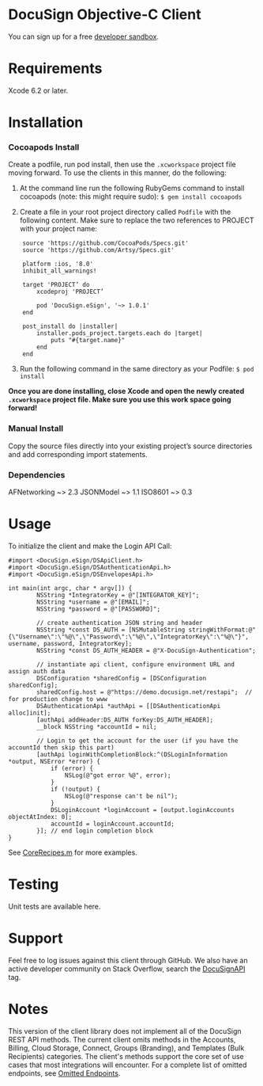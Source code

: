 # DocuSign Objective-C Client

You can sign up for a free [developer sandbox](https://www.docusign.com/developer-center).

Requirements
============

Xcode 6.2 or later.  

Installation
============

### Cocoapods Install

Create a podfile, run pod install, then use the `.xcworkspace` project file moving forward. To use the clients in this manner, do the following:

   1. At the command line run the following RubyGems command to install cocoapods (note: this might require sudo):
   `$ gem install cocoapods`

   2. Create a file in your root project directory called `Podfile` with the following content.  Make sure to replace the two references to PROJECT with your project name:
   
```
	source 'https://github.com/CocoaPods/Specs.git'
	source 'https://github.com/Artsy/Specs.git'

	platform :ios, '8.0'
	inhibit_all_warnings!

	target 'PROJECT’ do
		xcodeproj 'PROJECT’

		pod 'DocuSign.eSign', '~> 1.0.1'
	end

	post_install do |installer|
		installer.pods_project.targets.each do |target|
			puts "#{target.name}"
		end
	end
```	

   3. Run the following command in the same directory as your Podfile:
`$ pod install`

**Once you are done installing, close Xcode and open the newly created `.xcworkspace` project file. Make sure you use this work space going forward!**

### Manual Install

Copy the source files directly into your existing project’s source directories and add corresponding import statements.

### Dependencies 

AFNetworking ~> 2.3
JSONModel ~> 1.1
ISO8601 ~> 0.3

Usage
=====

To initialize the client and make the Login API Call:

```objc
#import <DocuSign.eSign/DSApiClient.h>
#import <DocuSign.eSign/DSAuthenticationApi.h>
#import <DocuSign.eSign/DSEnvelopesApi.h>

int main(int argc, char * argv[]) {
        NSString *IntegratorKey = @"[INTEGRATOR_KEY]";
        NSString *username = @"[EMAIL]";
        NSString *password = @"[PASSWORD]";
        
        // create authentication JSON string and header
        NSString *const DS_AUTH = [NSMutableString stringWithFormat:@"{\"Username\":\"%@\",\"Password\":\"%@\",\"IntegratorKey\":\"%@\"}", username, password, IntegratorKey];
        NSString *const DS_AUTH_HEADER = @"X-DocuSign-Authentication";
        
        // instantiate api client, configure environment URL and assign auth data
        DSConfiguration *sharedConfig = [DSConfiguration sharedConfig];
        sharedConfig.host = @"https://demo.docusign.net/restapi";  // for production change to www
        DSAuthenticationApi *authApi = [[DSAuthenticationApi alloc]init];
        [authApi addHeader:DS_AUTH forKey:DS_AUTH_HEADER];
        __block NSString *accountId = nil;
        
        // Login to get the account for the user (if you have the accountId then skip this part)
        [authApi loginWithCompletionBlock:^(DSLoginInformation *output, NSError *error) {
            if (error) {
                NSLog(@"got error %@", error);
            }
            if (!output) {
                NSLog(@"response can't be nil");
            }
            DSLoginAccount *loginAccount = [output.loginAccounts objectAtIndex: 0];
            accountId = loginAccount.accountId; 
        }]; // end login completion block
}
```

See [CoreRecipes.m](https://github.com/docusign/docusign-objc-client/blob/master/test/Recipes/CoreRecipes.m) for more examples.

Testing
=======

Unit tests are available here.  

Support
=======

Feel free to log issues against this client through GitHub.  We also have an active developer community on Stack Overflow, search the [DocuSignAPI](http://stackoverflow.com/questions/tagged/docusignapi) tag.

Notes
=======

This version of the client library does not implement all of the DocuSign REST API methods. The current client omits methods in the Accounts, Billing, Cloud Storage, Connect, Groups (Branding), and Templates (Bulk Recipients) categories. The client's methods support the core set of use cases that most integrations will encounter. For a complete list of omitted endpoints, see [Omitted Endpoints](./omitted_endpoints.md).
